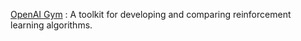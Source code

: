 [OpenAI Gym](https://gym.openai.com) : A toolkit for developing and comparing reinforcement learning algorithms.

